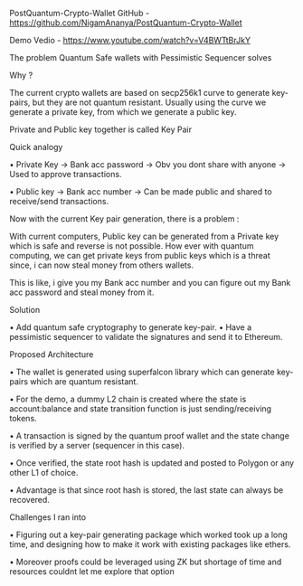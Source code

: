 PostQuantum-Crypto-Wallet
GitHub - https://github.com/NigamAnanya/PostQuantum-Crypto-Wallet

Demo Vedio - https://www.youtube.com/watch?v=V4BWTtBrJkY


The problem Quantum Safe wallets with Pessimistic Sequencer solves

Why ?

The current crypto wallets are based on secp256k1 curve to generate key-pairs, but they are not quantum resistant. Usually using the curve we generate a private key, from which we generate a public key.

Private and Public key together is called Key Pair

Quick analogy

•	Private Key → Bank acc password → Obv you dont share with anyone → Used to approve transactions.

•	Public key → Bank acc number → Can be made public and shared to receive/send transactions.

Now with the current Key pair generation, there is a problem :

With current computers, Public key can be generated from a Private key which is safe and reverse is not possible. How ever with quantum computing, we can get private keys from public keys which is a threat since, i can now steal money from others wallets.

This is like, i give you my Bank acc number and you can figure out my Bank acc password and steal money from it.

Solution

•	Add quantum safe cryptography to generate key-pair.
•	Have a pessimistic sequencer to validate the signatures and send it to Ethereum.

Proposed Architecture

•	The wallet is generated using superfalcon library which can generate key-pairs which are quantum resistant.

•	For the demo, a dummy L2 chain is created where the state is account:balance and state transition function is just sending/receiving tokens.

•	A transaction is signed by the quantum proof wallet and the state change is verified by a server (sequencer in this case).

•	Once verified, the state root hash is updated and posted to Polygon or any other L1 of choice.

•	Advantage is that since root hash is stored, the last state can always be recovered.

Challenges I ran into

•	Figuring out a key-pair generating package which worked took up a long time, and designing how to make it work with existing packages like ethers.

•	Moreover proofs could be leveraged using ZK but shortage of time and resources couldnt let me explore that option
